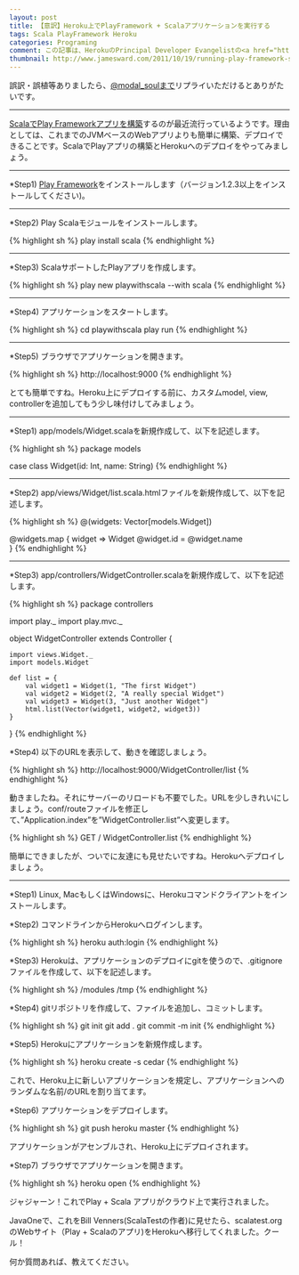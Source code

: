 ```yaml
---
layout: post
title: 【意訳】Heroku上でPlayFramework + Scalaアプリケーションを実行する
tags: Scala PlayFramework Heroku
categories: Programing
comment: この記事は、HerokuのPrincipal Developer Evangelistの<a href="http://www.jamesward.com/2011/10/19/running-play-framework-scala-apps-on-heroku" >James Ward氏の記事</a>の意訳です。参考程度にどうぞ。
thumbnail: http://www.jamesward.com/2011/10/19/running-play-framework-scala-apps-on-heroku
---
```


誤訳・誤植等ありましたら、[@modal_soulまで](https://twitter.com/modal_soul)リプライいただけるとありがたいです。

<hr />

[ScalaでPlay Frameworkアプリを構築](http://scala.playframework.org/)するのが最近流行っているようです。理由としては、これまでのJVMベースのWebアプリよりも簡単に構築、デプロイできることです。ScalaでPlayアプリの構築とHerokuへのデプロイをやってみましょう。

<hr />

*Step1) [Play Framework](http://www.playframework.org/download)をインストールします（バージョン1.2.3以上をインストールしてください)。

<hr />

*Step2) Play Scalaモジュールをインストールします。

{% highlight sh %}
play install scala
{% endhighlight %}

<hr />

*Step3) ScalaサポートしたPlayアプリを作成します。

{% highlight sh %}
play new playwithscala --with scala
{% endhighlight %}


<hr />

*Step4) アプリケーションをスタートします。

{% highlight sh %}
cd playwithscala
play run
{% endhighlight %}

<hr />


*Step5) ブラウザでアプリケーションを開きます。

{% highlight sh %}
http://localhost:9000
{% endhighlight %}


とても簡単ですね。Heroku上にデプロイする前に、カスタムmodel, view, controllerを追加してもう少し味付けしてみましょう。


<hr />

*Step1) app/models/Widget.scalaを新規作成して、以下を記述します。

{% highlight sh %}
package models
 
case class Widget(id: Int, name: String)
{% endhighlight %}


<hr />

*Step2) app/views/Widget/list.scala.htmlファイルを新規作成して、以下を記述します。

{% highlight sh %}
@(widgets: Vector[models.Widget])
 
<!DOCTYPE html>
<html>
    <body>
        @widgets.map { widget => 
            Widget @widget.id = @widget.name</br>
        }
    </body>
</html>
{% endhighlight %}

<hr />

*Step3) app/controllers/WidgetController.scalaを新規作成して、以下を記述します。

{% highlight sh %}
package controllers
 
import play._
import play.mvc._
 
object WidgetController extends Controller {
 
    import views.Widget._
    import models.Widget
 
    def list = {
        val widget1 = Widget(1, "The first Widget")
        val widget2 = Widget(2, "A really special Widget")
        val widget3 = Widget(3, "Just another Widget")
        html.list(Vector(widget1, widget2, widget3))
    }
 
}
{% endhighlight %}

*Step4) 以下のURLを表示して、動きを確認しましょう。

{% highlight sh %}
http://localhost:9000/WidgetController/list
{% endhighlight %}


動きましたね。それにサーバーのリロードも不要でした。URLを少しきれいにしましょう。conf/routeファイルを修正して、”Application.index”を”WidgetController.list”へ変更します。

{% highlight sh %}
GET     /                                       WidgetController.list
{% endhighlight %}


簡単にできましたが、ついでに友達にも見せたいですね。Herokuへデプロイしましょう。

<hr />

*Step1) Linux, MacもしくはWindowsに、Herokuコマンドクライアントをインストールします。


*Step2) コマンドラインからHerokuへログインします。

{% highlight sh %}
heroku auth:login
{% endhighlight %}


*Step3) Herokuは、アプリケーションのデプロイにgitを使うので、.gitignoreファイルを作成して、以下を記述します。

{% highlight sh %}
/modules
/tmp
{% endhighlight %}


*Step4) gitリポジトリを作成して、ファイルを追加し、コミットします。

{% highlight sh %}
git init
git add .
git commit -m init
{% endhighlight %}


*Step5) Herokuにアプリケーションを新規作成します。

{% highlight sh %}
heroku create -s cedar
{% endhighlight %}


これで、Heroku上に新しいアプリケーションを規定し、アプリケーションへのランダムな名前/のURLを割り当てます。


*Step6) アプリケーションをデプロイします。

{% highlight sh %}
git push heroku master
{% endhighlight %}


アプリケーションがアセンブルされ、Heroku上にデプロイされます。


*Step7) ブラウザでアプリケーションを開きます。

{% highlight sh %}
heroku open
{% endhighlight %}


ジャジャーン！これでPlay + Scala アプリがクラウド上で実行されました。


JavaOneで、これをBill Venners(ScalaTestの作者)に見せたら、scalatest.orgのWebサイト（Play + Scalaのアプリ)をHerokuへ移行してくれました。クール！


何か質問あれば、教えてください。



